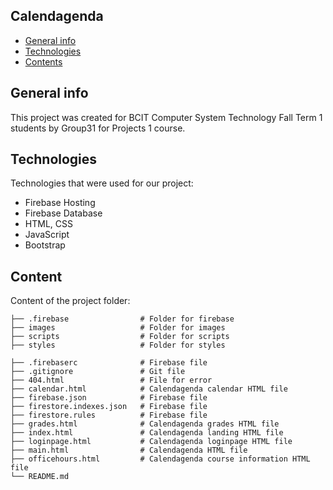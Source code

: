 ## Calendagenda
* [General info](#general-info)
* [Technologies](#technologies)
* [Contents](#content)

## General info
This project was created for BCIT Computer System Technology 
Fall Term 1 students by Group31 for Projects 1 course.

	
## Technologies
Technologies that were used for our project:
* Firebase Hosting
* Firebase Database
* HTML, CSS
* JavaScript
* Bootstrap 
	
## Content
Content of the project folder:

```
├── .firebase                # Folder for firebase
├── images                   # Folder for images
├── scripts                  # Folder for scripts
├── styles                   # Folder for styles

├── .firebaserc              # Firebase file
├── .gitignore               # Git file
├── 404.html                 # File for error
├── calendar.html            # Calendagenda calendar HTML file
├── firebase.json            # Firebase file
├── firestore.indexes.json   # Firebase file
├── firestore.rules          # Firebase file
├── grades.html              # Calendagenda grades HTML file
├── index.html               # Calendagenda landing HTML file
├── loginpage.html           # Calendagenda loginpage HTML file
├── main.html                # Calendagenda HTML file
├── officehours.html         # Calendagenda course information HTML file
└── README.md
```